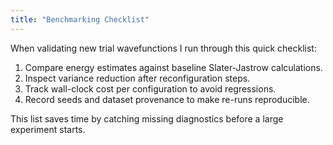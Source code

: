 ```yaml
---
title: "Benchmarking Checklist"
---
```


When validating new trial wavefunctions I run through this quick checklist:

1. Compare energy estimates against baseline Slater-Jastrow calculations.
2. Inspect variance reduction after reconfiguration steps.
3. Track wall-clock cost per configuration to avoid regressions.
4. Record seeds and dataset provenance to make re-runs reproducible.

This list saves time by catching missing diagnostics before a large experiment starts.

